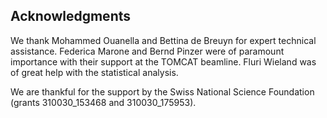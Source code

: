 ## Acknowledgments

We thank Mohammed Ouanella and Bettina de Breuyn for expert technical assistance. 
Federica Marone and Bernd Pinzer were of paramount importance with their support at the TOMCAT beamline.
Fluri Wieland was of great help with the statistical analysis.

We are thankful for the support by the Swiss National Science Foundation (grants 310030_153468 and 310030_175953).
